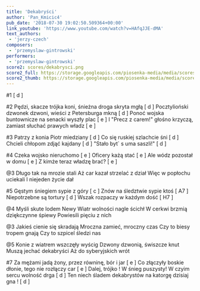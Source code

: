 ```yaml
---
title: 'Dekabryści'
author: 'Pan_Kmicic4'
pub_date: '2018-07-30 19:02:50.509364+00:00'
link_youtube: 'https://www.youtube.com/watch?v=HAfqJJE-dMA'
text_authors:
 - 'jerzy-czech'
composers:
 - 'przemyslaw-gintrowski'
performers:
 - 'przemyslaw-gintrowski'
score2: scores/dekabrysci.png
score2_full: https://storage.googleapis.com/piosenka-media/media/scores/dekabrysci.png
score2_thumb: https://storage.googleapis.com/piosenka-media/media/scores/dekabrysci.png.180x0_q85_upscale.png
---
```


#1
 [ d ]

#2
Pędzi, skacze trójka koni, śnieżna droga skryta mgłą [ d ]
Pocztylioński dzwonek dzwoni, wieści z Petersburga mkną [ d ]
Ponoć wojska buntownicze na senacki wyszły plac [ e ]
I "Precz z carem!" głośno krzyczą, zamiast słuchać prawych władz [ e ]

#3
Patrzy z konia Piotr miedziany [ d ]
Co się ruskiej szlachcie śni [ d ] 
Chcieli chłopom zdjąć kajdany [ d ]
"Stało byt` s uma saszli!" [ d ]

#4
Czeka wojsko nieruchomo [ e ]
Oficery każą stać [ e ]
Ale wódz pozostał w domu [ e ]
Z kimże teraz władzę brać? [ e ]

@3
Długo tak na mrozie stali 
Aż car kazał strzelać z dział
Więc w popłochu uciekali
I niejeden życie dał

#5
Gęstym śniegiem sypie z góry [ c ]
Znów na śledztwie sypie ktoś [ A7 ]
Niepotrzebne są tortury [ d ]
Wszak rozpaczy w każdym dość [ H7 ]

@4
Myśli skute lodem Newy
Wiatr wolności nagle ścichł
W cerkwi brzmią dziękczynne śpiewy
Powiesili pięciu z nich

@3
Jakieś cienie się skradają
Mroczna zamieć, mroczny czas
Czy to biesy tropem gnają
Czy to szpicel śledzi nas

@5
Konie z wiatrem wszczęły wyścig
Dzwony dzwonią, świszcze knut
Muszą jechać dekabryści
Aż do syberyjskich wrót

#7
Za mężami jadą żony, przez równinę, bór i jar [ e ]
Co złączyły boskie dłonie, tego nie rozłączy car [ e ]
Dalej, trójko ! W śnieg puszysty! W czyim sercu wolność drga [ d ]
Ten niech śladem dekabrystów na katorgę dzisiaj gna ! [ d ]